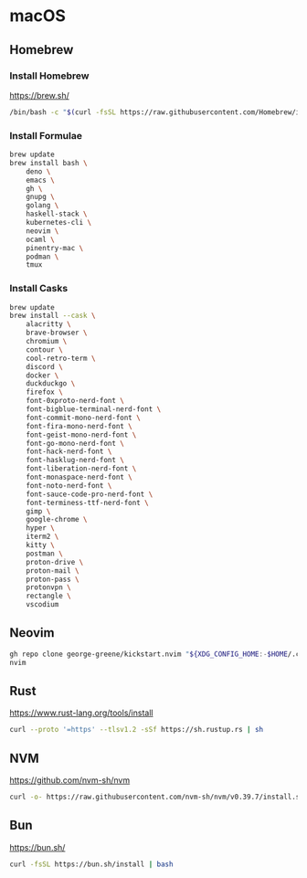 # macOS

## Homebrew

### Install Homebrew

https://brew.sh/

```bash
/bin/bash -c "$(curl -fsSL https://raw.githubusercontent.com/Homebrew/install/HEAD/install.sh)"
```

### Install Formulae

```bash
brew update
brew install bash \
    deno \
    emacs \
    gh \
    gnupg \ 
    golang \
    haskell-stack \
    kubernetes-cli \
    neovim \
    ocaml \
    pinentry-mac \
    podman \
    tmux
```

### Install Casks

```bash
brew update
brew install --cask \
    alacritty \
    brave-browser \
    chromium \
    contour \
    cool-retro-term \
    discord \
    docker \
    duckduckgo \
    firefox \
    font-0xproto-nerd-font \
    font-bigblue-terminal-nerd-font \
    font-commit-mono-nerd-font \
    font-fira-mono-nerd-font \
    font-geist-mono-nerd-font \
    font-go-mono-nerd-font \
    font-hack-nerd-font \
    font-hasklug-nerd-font \
    font-liberation-nerd-font \
    font-monaspace-nerd-font \
    font-noto-nerd-font \
    font-sauce-code-pro-nerd-font \
    font-terminess-ttf-nerd-font \
    gimp \
    google-chrome \
    hyper \
    iterm2 \
    kitty \
    postman \
    proton-drive \
    proton-mail \
    proton-pass \
    protonvpn \
    rectangle \
    vscodium
```

## Neovim

```bash
gh repo clone george-greene/kickstart.nvim "${XDG_CONFIG_HOME:-$HOME/.config}"/nvim
nvim
```

## Rust

https://www.rust-lang.org/tools/install

```bash
curl --proto '=https' --tlsv1.2 -sSf https://sh.rustup.rs | sh
```

## NVM

https://github.com/nvm-sh/nvm

```bash
curl -o- https://raw.githubusercontent.com/nvm-sh/nvm/v0.39.7/install.sh | bash
```

## Bun

https://bun.sh/

```bash
curl -fsSL https://bun.sh/install | bash
```
